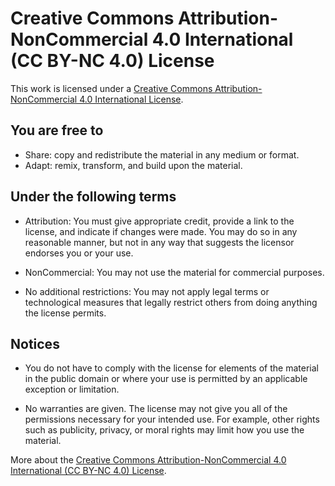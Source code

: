 # Creative Commons Attribution-NonCommercial 4.0 International (CC BY-NC 4.0) License

This work is licensed under a [Creative Commons Attribution-NonCommercial 4.0 International License](https://creativecommons.org/licenses/by-nc/4.0/).

## You are free to

- Share: copy and redistribute the material in any medium or format.
- Adapt: remix, transform, and build upon the material.

## Under the following terms

- Attribution: You must give appropriate credit, provide a link to the license, and indicate if changes were made. You may do so in any reasonable manner, but not in any way that suggests the licensor endorses you or your use.

- NonCommercial: You may not use the material for commercial purposes.

- No additional restrictions: You may not apply legal terms or technological measures that legally restrict others from doing anything the license permits.

## Notices

- You do not have to comply with the license for elements of the material in the public domain or where your use is permitted by an applicable exception or limitation.

- No warranties are given. The license may not give you all of the permissions necessary for your intended use. For example, other rights such as publicity, privacy, or moral rights may limit how you use the material.

More about the [Creative Commons Attribution-NonCommercial 4.0 International (CC BY-NC 4.0) License](https://creativecommons.org/licenses/by-nc/4.0/).
